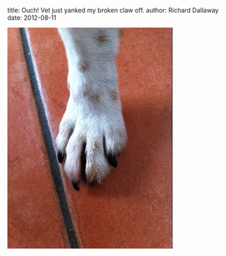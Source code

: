 
title: Ouch! Vet just yanked my broken claw off.
author: Richard Dallaway
date: 2012-08-11

<div>
<a href="/media/Hphoto.JPG">
<img width="374" src="/media/Hphoto.JPG.500.JPG" height="500"></img>
</a>
</div>



  


    